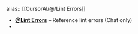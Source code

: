 alias:: [[CursorAI/@/Lint Errors]]

- **[@Lint Errors](https://docs.cursor.com/context/@-symbols/@-lint-errors)** – Reference lint errors (Chat only)
- 
